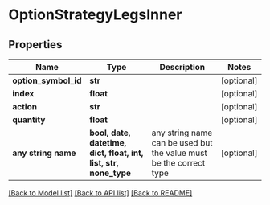 # OptionStrategyLegsInner


## Properties
Name | Type | Description | Notes
------------ | ------------- | ------------- | -------------
**option_symbol_id** | **str** |  | [optional] 
**index** | **float** |  | [optional] 
**action** | **str** |  | [optional] 
**quantity** | **float** |  | [optional] 
**any string name** | **bool, date, datetime, dict, float, int, list, str, none_type** | any string name can be used but the value must be the correct type | [optional]

[[Back to Model list]](../README.md#documentation-for-models) [[Back to API list]](../README.md#documentation-for-api-endpoints) [[Back to README]](../README.md)


